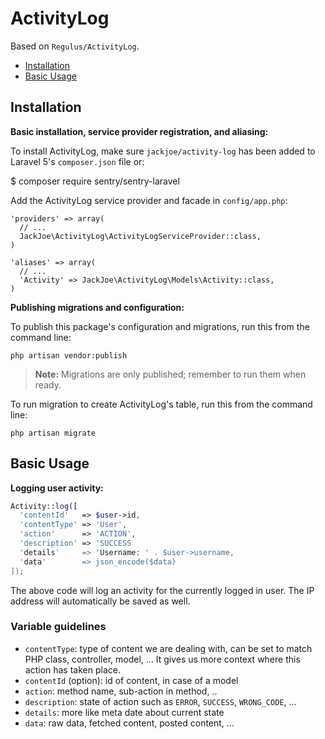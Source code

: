 ActivityLog
===========

Based on `Regulus/ActivityLog`.

- [Installation](#installation)
- [Basic Usage](#basic-usage)

<a name="installation"></a>
## Installation

**Basic installation, service provider registration, and aliasing:**

To install ActivityLog, make sure `jackjoe/activity-log` has been added to Laravel 5's `composer.json` file or:

  $ composer require sentry/sentry-laravel

Add the ActivityLog service provider and facade in `config/app.php`:

```
'providers' => array(
  // ...
  JackJoe\ActivityLog\ActivityLogServiceProvider::class,
)

'aliases' => array(
  // ...
  'Activity' => JackJoe\ActivityLog\Models\Activity::class,
)
```

**Publishing migrations and configuration:**

To publish this package's configuration and migrations, run this from the command line:

	php artisan vendor:publish

> **Note:** Migrations are only published; remember to run them when ready.

To run migration to create ActivityLog's table, run this from the command line:

	php artisan migrate

<a name="basic-usage"></a>
## Basic Usage

**Logging user activity:**

```php
Activity::log([
  'contentId'   => $user->id,
  'contentType' => 'User',
  'action'      => 'ACTION',
  'description' => 'SUCCESS
  'details'     => 'Username: ' . $user->username,
  'data'        => json_encode($data)
]);
```

The above code will log an activity for the currently logged in user. The IP address will automatically be saved as well.

### Variable guidelines

- `contentType`: type of content we are dealing with, can be set to match PHP class, controller, model, ... It gives us more context where this action has taken place.
- `contentId` (option): id of content, in case of a model
- `action`: method name, sub-action in method, ..
- `description`: state of action such as `ERROR`, `SUCCESS`, `WRONG_CODE`, ...
- `details`: more like meta date about current state
- `data`: raw data, fetched content, posted content, ...
